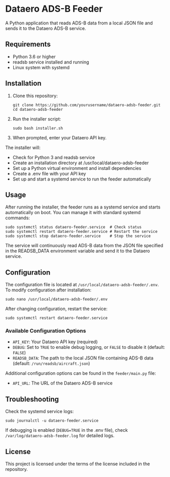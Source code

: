 # Dataero ADS-B Feeder

A Python application that reads ADS-B data from a local JSON file and sends it to the Dataero ADS-B service.

## Requirements

- Python 3.6 or higher
- readsb service installed and running
- Linux system with systemd

## Installation

1. Clone this repository:
   ```
   git clone https://github.com/yourusername/dataero-adsb-feeder.git
   cd dataero-adsb-feeder
   ```

2. Run the installer script:
   ```
   sudo bash installer.sh
   ```

3. When prompted, enter your Dataero API key.

The installer will:
- Check for Python 3 and readsb service
- Create an installation directory at /usr/local/dataero-adsb-feeder
- Set up a Python virtual environment and install dependencies
- Create a .env file with your API key
- Set up and start a systemd service to run the feeder automatically

## Usage

After running the installer, the feeder runs as a systemd service and starts automatically on boot. You can manage it with standard systemd commands:

```
sudo systemctl status dataero-feeder.service  # Check status
sudo systemctl restart dataero-feeder.service # Restart the service
sudo systemctl stop dataero-feeder.service    # Stop the service
```

The service will continuously read ADS-B data from the JSON file specified in the READSB_DATA environment variable and send it to the Dataero service.

## Configuration

The configuration file is located at `/usr/local/dataero-adsb-feeder/.env`. To modify configuration after installation:

```
sudo nano /usr/local/dataero-adsb-feeder/.env
```

After changing configuration, restart the service:

```
sudo systemctl restart dataero-feeder.service
```

### Available Configuration Options

- `API_KEY`: Your Dataero API key (required)
- `DEBUG`: Set to `TRUE` to enable debug logging, or `FALSE` to disable it (default: `FALSE`)
- `READSB_DATA`: The path to the local JSON file containing ADS-B data (default: `/run/readsb/aircraft.json`)

Additional configuration options can be found in the `feeder/main.py` file:

- `API_URL`: The URL of the Dataero ADS-B service

## Troubleshooting

Check the systemd service logs:

```
sudo journalctl -u dataero-feeder.service
```

If debugging is enabled (`DEBUG=TRUE` in the .env file), check `/var/log/dataero-adsb-feeder.log` for detailed logs.

## License

This project is licensed under the terms of the license included in the repository.
